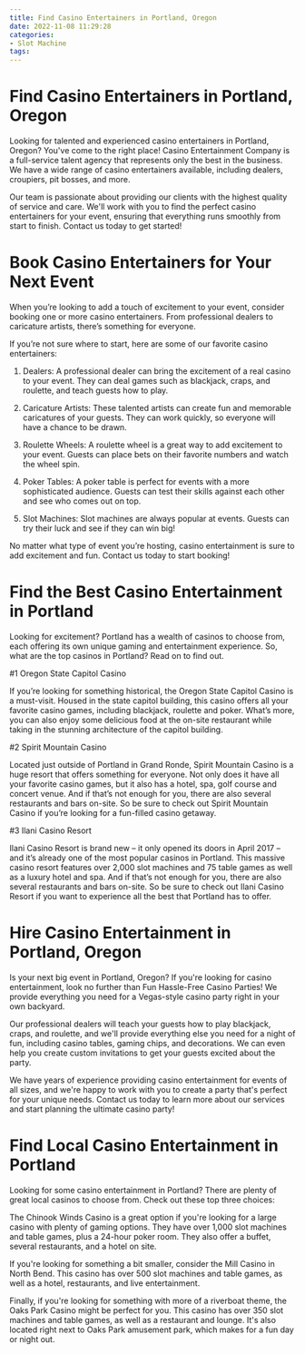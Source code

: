 ```yaml
---
title: Find Casino Entertainers in Portland, Oregon 
date: 2022-11-08 11:29:28
categories:
- Slot Machine
tags:
---
```



#  Find Casino Entertainers in Portland, Oregon 

Looking for talented and experienced casino entertainers in Portland, Oregon? You've come to the right place! Casino Entertainment Company is a full-service talent agency that represents only the best in the business. We have a wide range of casino entertainers available, including dealers, croupiers, pit bosses, and more. 

Our team is passionate about providing our clients with the highest quality of service and care. We'll work with you to find the perfect casino entertainers for your event, ensuring that everything runs smoothly from start to finish. Contact us today to get started!

#  Book Casino Entertainers for Your Next Event 

When you’re looking to add a touch of excitement to your event, consider booking one or more casino entertainers. From professional dealers to caricature artists, there’s something for everyone.

If you’re not sure where to start, here are some of our favorite casino entertainers:

1. Dealers: A professional dealer can bring the excitement of a real casino to your event. They can deal games such as blackjack, craps, and roulette, and teach guests how to play.

2. Caricature Artists: These talented artists can create fun and memorable caricatures of your guests. They can work quickly, so everyone will have a chance to be drawn.

3. Roulette Wheels: A roulette wheel is a great way to add excitement to your event. Guests can place bets on their favorite numbers and watch the wheel spin.

4. Poker Tables: A poker table is perfect for events with a more sophisticated audience. Guests can test their skills against each other and see who comes out on top.

5. Slot Machines: Slot machines are always popular at events. Guests can try their luck and see if they can win big!

No matter what type of event you’re hosting, casino entertainment is sure to add excitement and fun. Contact us today to start booking!

#  Find the Best Casino Entertainment in Portland 

Looking for excitement? Portland has a wealth of casinos to choose from, each offering its own unique gaming and entertainment experience. So, what are the top casinos in Portland? Read on to find out.

#1 Oregon State Capitol Casino

If you’re looking for something historical, the Oregon State Capitol Casino is a must-visit. Housed in the state capitol building, this casino offers all your favorite casino games, including blackjack, roulette and poker. What’s more, you can also enjoy some delicious food at the on-site restaurant while taking in the stunning architecture of the capitol building.

#2 Spirit Mountain Casino

Located just outside of Portland in Grand Ronde, Spirit Mountain Casino is a huge resort that offers something for everyone. Not only does it have all your favorite casino games, but it also has a hotel, spa, golf course and concert venue. And if that’s not enough for you, there are also several restaurants and bars on-site. So be sure to check out Spirit Mountain Casino if you’re looking for a fun-filled casino getaway.

#3 Ilani Casino Resort

Ilani Casino Resort is brand new – it only opened its doors in April 2017 – and it’s already one of the most popular casinos in Portland. This massive casino resort features over 2,000 slot machines and 75 table games as well as a luxury hotel and spa. And if that’s not enough for you, there are also several restaurants and bars on-site. So be sure to check out Ilani Casino Resort if you want to experience all the best that Portland has to offer.

#  Hire Casino Entertainment in Portland, Oregon 

Is your next big event in Portland, Oregon? If you're looking for casino entertainment, look no further than Fun Hassle-Free Casino Parties! We provide everything you need for a Vegas-style casino party right in your own backyard. 

Our professional dealers will teach your guests how to play blackjack, craps, and roulette, and we'll provide everything else you need for a night of fun, including casino tables, gaming chips, and decorations. We can even help you create custom invitations to get your guests excited about the party. 

We have years of experience providing casino entertainment for events of all sizes, and we're happy to work with you to create a party that's perfect for your unique needs. Contact us today to learn more about our services and start planning the ultimate casino party!

#  Find Local Casino Entertainment in Portland

Looking for some casino entertainment in Portland? There are plenty of great local casinos to choose from. Check out these top three choices:

The Chinook Winds Casino is a great option if you're looking for a large casino with plenty of gaming options. They have over 1,000 slot machines and table games, plus a 24-hour poker room. They also offer a buffet, several restaurants, and a hotel on site.

If you're looking for something a bit smaller, consider the Mill Casino in North Bend. This casino has over 500 slot machines and table games, as well as a hotel, restaurants, and live entertainment.

Finally, if you're looking for something with more of a riverboat theme, the Oaks Park Casino might be perfect for you. This casino has over 350 slot machines and table games, as well as a restaurant and lounge. It's also located right next to Oaks Park amusement park, which makes for a fun day or night out.